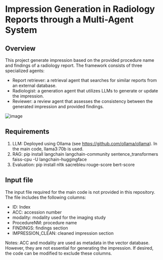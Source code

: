 
# Impression Generation in Radiology Reports through a Multi-Agent System

## Overview

This project generate impression based on the provided procedure name and findings of a radiology report. The framework consists of three specialized agents: 
- Report retriever: a retrieval agent that searches for similar reports from an external database.
- Radiologist: a generation agent that utilizes LLMs to generate or update the impression.
- Reviewer: a review agent that assesses the consistency between the generated impression and provided findings.

![image](https://github.com/user-attachments/assets/3f53a0b0-089d-430a-80f0-6528e6fede53)


## Requirements

1. LLM: Deployed using Ollama (see https://github.com/ollama/ollama). In the main code, llama3:70b is used.
2. RAG: pip install langchain langchain-community sentence_transformers faiss-cpu -U langchain-huggingface
3. Evaluation: pip install nltk sacrebleu rouge-score bert-score 

## Input file

The input file required for the main code is not provided in this repository. The file includes the following columns:

- ID: Index
- ACC: accession number
- modality: modality used for the imaging study
- ProcedureNM: procedure name
- FINDINGS: findings section
- IMPRESSION_CLEAN: cleaned impression section
  
Notes:
ACC and modality are used as metadata in the vector database. However, they are not essential for generating the impression. If desired, the code can be modified to exclude these columns.
